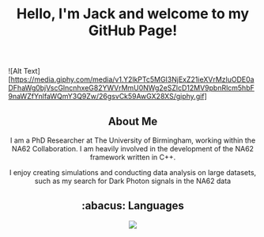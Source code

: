 <header align="center">
    <h1>Hello, I'm Jack and welcome to my GitHub Page!</h1>
</header>

![Alt Text][https://media.giphy.com/media/v1.Y2lkPTc5MGI3NjExZ21ieXVrMzluODE0aDFhaWg0bjVscGlncnhxeG82YWVrMmU0NWg2eSZlcD12MV9pbnRlcm5hbF9naWZfYnlfaWQmY3Q9Zw/26gsvCk59AwGX28XS/giphy.gif]


<div align="center">

<div align="center">
    <h2>About Me</h2>
    <p>I am a PhD Researcher at The University of Birmingham, working within the NA62 Collaboration. I am heavily involved in the development of the NA62 framework written in C++.</p>
    <p>I enjoy creating simulations and conducting data analysis on large datasets, such as my search for Dark Photon signals in the NA62 data</p>
</div>

<div align="center">
    <h2>:abacus: Languages </h2>
    <p align="center">
        <img src="https://skillicons.dev/icons?i=linux,git,py,docker,c,cpp,sqlite,html,css" />
    </p>
</div>

</div>



